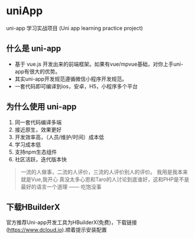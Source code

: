 # uniApp
uni-app 学习实战项目 (Uni app learning practice project)

## 什么是 uni-app
- 基于 vue.js 开发出来的前端框架。如果有vue/mpvue基础，对你上手uni-app有很大的优势。
- 其实uni-app开发规范遵循微信小程序开发规范。
- 一套代码即可编译到ios，安卓，H5，小程序多个平台

## 为什么使用 uni-app
1. 同一套代码编译多端
2. 接近原生，效果更好
3. 开发效率高，（人员/维护/时间）成本低
4. 学习成本低
5. 支持npm生态组件
6. 社区活跃，迭代版本快

> 一流的人做事，二流的人评价，三流的人评价别人的评价。
> 我用是我本来就是Vue,我开心
> 真没太多心思和Taro的人讨论到底谁好，这和PHP是不是最好的语言一个道理 —— 吃饱没事


## 下载HBuilderX
官方推荐Uni-app开发工具为HBuilderX(免费)，下载链接(https://www.dcloud.io).顺着提示安装配置


## 
